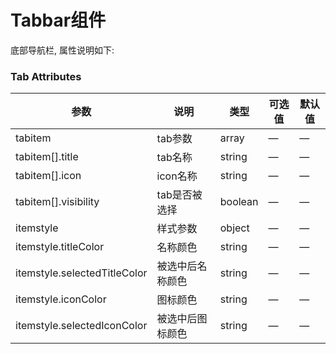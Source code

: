 Tabbar组件
===

底部导航栏, 属性说明如下:

### Tab Attributes
| 参数 | 说明 | 类型 | 可选值 | 默认值 |
| --- | --- | --- | --- | --- |
| tabitem | tab参数 | array | — | — |
| tabitem[].title | tab名称 | string | — | — |
| tabitem[].icon | icon名称 | string | — | — |
| tabitem[].visibility | tab是否被选择 | boolean | — | — |
| itemstyle | 样式参数 | object | — | — |
| itemstyle.titleColor | 名称颜色 | string | — | — |
| itemstyle.selectedTitleColor | 被选中后名称颜色 | string | — | — |
| itemstyle.iconColor | 图标颜色 | string | — | — |
| itemstyle.selectedIconColor | 被选中后图标颜色 | string | — | — |
